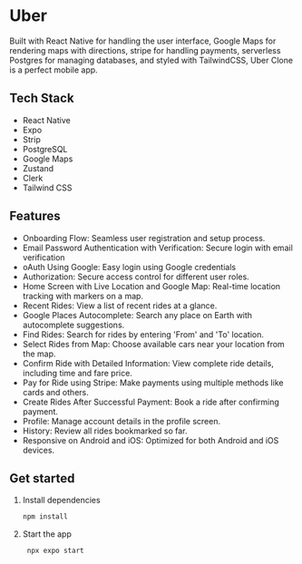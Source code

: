 # Uber

Built with React Native for handling the user interface, Google Maps for rendering maps with directions, stripe for handling payments, serverless Postgres for managing databases, and styled with TailwindCSS, Uber Clone is a perfect mobile app.


## Tech Stack
- React Native
- Expo
- Strip
- PostgreSQL
- Google Maps
- Zustand
- Clerk
- Tailwind CSS

## Features
- Onboarding Flow: Seamless user registration and setup process.
- Email Password Authentication with Verification: Secure login with email verification
- oAuth Using Google: Easy login using Google credentials
- Authorization: Secure access control for different user roles.
- Home Screen with Live Location and Google Map: Real-time location tracking with markers on a map.
- Recent Rides: View a list of recent rides at a glance.
- Google Places Autocomplete: Search any place on Earth with autocomplete suggestions.
- Find Rides: Search for rides by entering 'From' and 'To' location.
- Select Rides from Map: Choose available cars near your location from the map.
- Confirm Ride with Detailed Information: View complete ride details, including time and fare price.
- Pay for Ride using Stripe: Make payments using multiple methods like cards and others.
- Create Rides After Successful Payment: Book a ride after confirming payment.
- Profile: Manage account details in the profile screen.
- History: Review all rides bookmarked so far.
- Responsive on Android and iOS: Optimized for both Android and iOS devices.

## Get started

1. Install dependencies

   ```bash
   npm install
   ```

2. Start the app

   ```bash
    npx expo start
   ```
